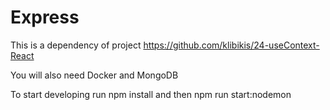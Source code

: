 # Express

This is a dependency of project https://github.com/klibikis/24-useContext-React

You will also need Docker and MongoDB

To start developing run npm install and then npm run start:nodemon
